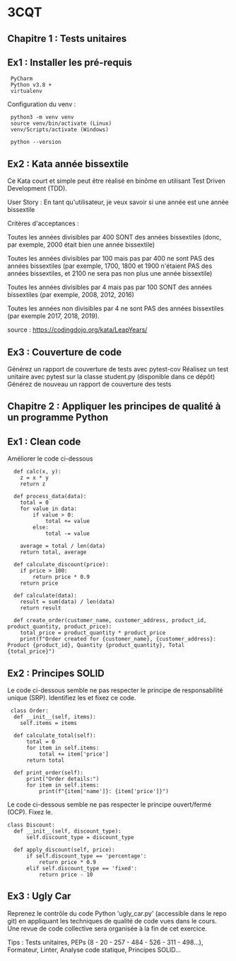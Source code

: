 # 3CQT

## Chapitre 1 : Tests unitaires

## Ex1 : Installer les pré-requis

     PyCharm
     Python v3.8 +
     virtualenv

Configuration du venv :

     python3 -m venv venv
     source venv/bin/activate (Linux)
     venv/Scripts/activate (Windows)

     python --version

## Ex2 : Kata année bissextile
Ce Kata court et simple peut être réalisé en binôme en utilisant Test Driven Development (TDD).

User Story :
En tant qu'utilisateur, je veux savoir si une année est une année bissextile

Critères d'acceptances :

Toutes les années divisibles par 400 SONT des années bissextiles (donc, par exemple, 2000 était bien une année bissextile)

Toutes les années divisibles par 100 mais pas par 400 ne sont PAS des années bissextiles (par exemple, 1700, 1800 et 1900 n'étaient PAS des années bissextiles, et 2100 ne sera pas non plus une année bissextile)

Toutes les années divisibles par 4 mais pas par 100 SONT des années bissextiles (par exemple, 2008, 2012, 2016)

Toutes les années non divisibles par 4 ne sont PAS des années bissextiles (par exemple 2017, 2018, 2019).

source : https://codingdojo.org/kata/LeapYears/

## Ex3 : Couverture de code
Générez un rapport de couverture de tests avec pytest-cov
Réalisez un test unitaire avec pytest sur la classe student.py (disponible dans ce dépôt) 
Générez de nouveau un rapport de couverture des tests


## Chapitre 2 : Appliquer les principes de qualité à un programme Python

## Ex1 : Clean code

Améliorer le code ci-dessous 

      def calc(x, y):
        z = x * y
        return z

      def process_data(data):
        total = 0
        for value in data:
            if value > 0:
                total += value
            else:
                total -= value
    
        average = total / len(data)
        return total, average

      def calculate_discount(price):
        if price > 100:
            return price * 0.9
        return price

      def calculate(data):
        result = sum(data) / len(data)
        return result

      def create_order(customer_name, customer_address, product_id, product_quantity, product_price):
        total_price = product_quantity * product_price
        print(f"Order created for {customer_name}, {customer_address}: Product {product_id}, Quantity {product_quantity}, Total {total_price}")


## Ex2 : Principes SOLID

Le code ci-dessous semble ne pas respecter le principe de responsabilité unique (SRP). Identifiez les et fixez ce code.

     class Order:
      def __init__(self, items):
        self.items = items

      def calculate_total(self):
          total = 0
          for item in self.items:
              total += item['price']
          return total

      def print_order(self):
          print("Order details:")
          for item in self.items:
              print(f"{item['name']}: {item['price']}")

Le code ci-dessous semble ne pas respecter le principe ouvert/fermé (OCP). Fixez le.

    class Discount:
      def __init__(self, discount_type):
          self.discount_type = discount_type

      def apply_discount(self, price):
          if self.discount_type == 'percentage':
              return price * 0.9
          elif self.discount_type == 'fixed':
              return price - 10


## Ex3 : Ugly Car

Reprenez le contrôle du code Python 'ugly_car.py' (accessible dans le repo git) en appliquant les techniques de qualité de code vues dans le cours.
Une revue de code collective sera organisée à la fin de cet exercice.

Tips : Tests unitaires, PEPs (8 - 20 - 257 - 484 - 526 - 311 - 498...), Formateur, Linter, Analyse code statique, Principes SOLID...


